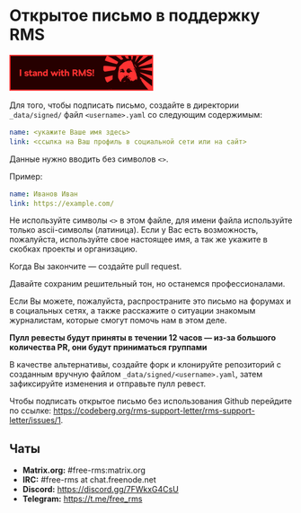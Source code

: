 # Открытое письмо в поддержку RMS
 [![Add this badge to your repo!](assets/badge-64-w-border.png)](https://github.com/rms-support-letter/rms-support-letter.github.io/new/master/_data/signed)

Для того, чтобы подписать письмо, создайте в директории `_data/signed/` файл `<username>.yaml` со следующим содержимым:

```yaml
name: <укажите Ваше имя здесь>
link: <ссылка на Ваш профиль в социальной сети или на сайт>
```

Данные нужно вводить без символов `<>`.

Пример:
```yaml
name: Иванов Иван
link: https://example.com/
```

Не используйте символы `<>` в этом файле, для имени файла используйте только ascii-символы (латиница).
Если у Вас есть возможность, пожалуйста, используйте свое настоящее имя, а так же укажите в скобках проекты и организацию.

Когда Вы закончите — создайте pull request.

Давайте сохраним решительный тон, но останемся профессионалами.

Если Вы можете, пожалуйста, распространите это письмо на форумах и в социальных сетях, а также расскажите о ситуации знакомым журналистам, которые смогут помочь нам в этом деле.

**Пулл ревесты будут приняты в течении 12 часов — из-за большого количества PR, они будут приниматься группами**

В качестве альтернативы, создайте форк и клонируйте репозиторий с созданным вручную файлом `_data/signed/<username>.yaml`, затем зафиксируйте изменения и отправьте пулл ревест.

Чтобы подписать открытое письмо без использования Github перейдите по ссылке: https://codeberg.org/rms-support-letter/rms-support-letter/issues/1.

## Чаты

- **Matrix.org:** #free-rms:matrix.org
- **IRC:** #free-rms at chat.freenode.net
- **Discord:** https://discord.gg/7FWkxG4CsU
- **Telegram:** https://t.me/free_rms
